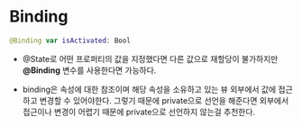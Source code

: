# Binding


```swift
@Binding var isActivated: Bool
```

- @State로 어떤 프로퍼티의 값을 지정했다면 다른 값으로 재할당이 불가하지만 **@Binding** 변수를 사용한다면 가능하다.

- binding은 속성에 대한 참조이며 해당 속성을 소유하고 있는 뷰 외부에서 값에 접근하고 변경할 수 있어야한다. 그렇기 때문에 private으로 선언을 해준다면 외부에서 접근이나 변경이 어렵기 때문에 private으로 선언하지 않는걸 추천한다.



